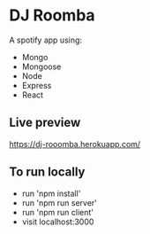# DJ Roomba

A spotify app using:

- Mongo
- Mongoose
- Node
- Express
- React

## Live preview

https://dj-rooomba.herokuapp.com/

## To run locally

- run 'npm install'
- run 'npm run server'
- run 'npm run client'
- visit localhost:3000